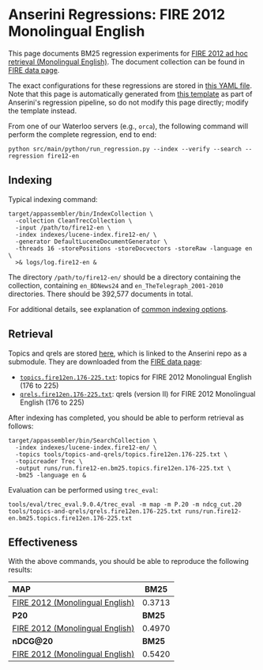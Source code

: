 # Anserini Regressions: FIRE 2012 Monolingual English

This page documents BM25 regression experiments for [FIRE 2012 ad hoc retrieval (Monolingual English)](https://www.isical.ac.in/~fire/2012/adhoc.html).
The document collection can be found in [FIRE data page](http://fire.irsi.res.in/fire/static/data).

The exact configurations for these regressions are stored in [this YAML file](../../src/main/resources/regression/fire12-en.yaml).
Note that this page is automatically generated from [this template](../../src/main/resources/docgen/templates/fire12-en.template) as part of Anserini's regression pipeline, so do not modify this page directly; modify the template instead.

From one of our Waterloo servers (e.g., `orca`), the following command will perform the complete regression, end to end:

```
python src/main/python/run_regression.py --index --verify --search --regression fire12-en
```

## Indexing

Typical indexing command:

```
target/appassembler/bin/IndexCollection \
  -collection CleanTrecCollection \
  -input /path/to/fire12-en \
  -index indexes/lucene-index.fire12-en/ \
  -generator DefaultLuceneDocumentGenerator \
  -threads 16 -storePositions -storeDocvectors -storeRaw -language en \
  >& logs/log.fire12-en &
```

The directory `/path/to/fire12-en/` should be a directory containing the collection, containing `en_BDNews24` and `en_TheTelegraph_2001-2010` directories.
There should be 392,577 documents in total.

For additional details, see explanation of [common indexing options](../../docs/common-indexing-options.md).

## Retrieval

Topics and qrels are stored [here](https://github.com/castorini/anserini-tools/tree/master/topics-and-qrels), which is linked to the Anserini repo as a submodule.
They are downloaded from the [FIRE data page](http://fire.irsi.res.in/fire/static/data):

+ [`topics.fire12en.176-225.txt`](https://github.com/castorini/anserini-tools/tree/master/topics-and-qrels/topics.fire12en.176-225.txt): topics for FIRE 2012 Monolingual English (176 to 225)
+ [`qrels.fire12en.176-225.txt`](https://github.com/castorini/anserini-tools/tree/master/topics-and-qrels/qrels.fire12en.176-225.txt): qrels (version II) for FIRE 2012 Monolingual English (176 to 225)

After indexing has completed, you should be able to perform retrieval as follows:

```
target/appassembler/bin/SearchCollection \
  -index indexes/lucene-index.fire12-en/ \
  -topics tools/topics-and-qrels/topics.fire12en.176-225.txt \
  -topicreader Trec \
  -output runs/run.fire12-en.bm25.topics.fire12en.176-225.txt \
  -bm25 -language en &
```

Evaluation can be performed using `trec_eval`:

```
tools/eval/trec_eval.9.0.4/trec_eval -m map -m P.20 -m ndcg_cut.20 tools/topics-and-qrels/qrels.fire12en.176-225.txt runs/run.fire12-en.bm25.topics.fire12en.176-225.txt
```

## Effectiveness

With the above commands, you should be able to reproduce the following results:

| **MAP**                                                                                                      | **BM25**  |
|:-------------------------------------------------------------------------------------------------------------|-----------|
| [FIRE 2012 (Monolingual English)](https://github.com/castorini/anserini-tools/tree/master/topics-and-qrels/topics.fire12en.176-225.txt)| 0.3713    |
| **P20**                                                                                                      | **BM25**  |
| [FIRE 2012 (Monolingual English)](https://github.com/castorini/anserini-tools/tree/master/topics-and-qrels/topics.fire12en.176-225.txt)| 0.4970    |
| **nDCG@20**                                                                                                  | **BM25**  |
| [FIRE 2012 (Monolingual English)](https://github.com/castorini/anserini-tools/tree/master/topics-and-qrels/topics.fire12en.176-225.txt)| 0.5420    |
